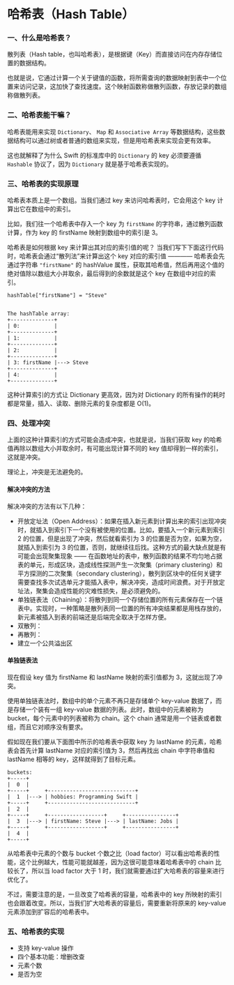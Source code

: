 # 哈希表（Hash Table）

### 一、什么是哈希表？
 散列表（Hash table，也叫哈希表），是根据键（Key）而直接访问在内存存储位置的数据结构。
 
 也就是说，它通过计算一个关于键值的函数，将所需查询的数据映射到表中一个位置来访问记录，这加快了查找速度。这个映射函数称做散列函数，存放记录的数组称做散列表。
 
### 二、哈希表能干嘛？
 哈希表能用来实现 `Dictionary`、 `Map` 和 `Associative Array` 等数据结构，这些数据结构可以通过树或者普通的数组来实现，但是用哈希表来实现会更有效率。
 
 这也就解释了为什么 Swift 的标准库中的 `Dictionary` 的 key 必须要遵循 `Hashable` 协议了，因为 `Dictionary` 就是基于哈希表实现的。
 
### 三、哈希表的实现原理
 
 哈希表本质上是一个数组。当我们通过 key 来访问哈希表时，它会用这个 key 计算出它在数组中的索引。
 
 比如，我们往一个哈希表中存入一个 key 为 `firstName` 的字符串，通过散列函数计算，作为 key 的 firstName 映射到数组中的索引是 3。
 
 哈希表是如何根据 key 来计算出其对应的索引值的呢？
 当我们写下下面这行代码时，哈希表会通过“散列法”来计算出这个 key 对应的索引值 ———— 哈希表会先通过字符串 `"firstName"` 的 hashValue 属性，获取其哈希值，然后再用这个值的绝对值除以数组大小并取余，最后得到的余数就是这个 key 在数组中对应的索引。
 
 ```
 hashTable["firstName"] = "Steve"

 
 The hashTable array:
 +--------------+
 | 0:           |
 +--------------+
 | 1:           |
 +--------------+
 | 2:           |
 +--------------+
 | 3: firstName |---> Steve
 +--------------+
 | 4:           |
 +--------------+
 
 ```
 
 这种计算索引的方式让 Dictionary 更高效，因为对 Dictionary 的所有操作的耗时都是常量，插入、读取、删除元素的复杂度都是 O(1)。
 
 
### 四、处理冲突
 
 上面的这种计算索引的方式可能会造成冲突，也就是说，当我们获取 key 的哈希值再除以数组大小并取余时，有可能出现计算不同的 key 值却得到一样的索引，这就是冲突。
 
 理论上，冲突是无法避免的。
 
#### 解决冲突的方法
 
 解决冲突的方法有以下几种：
 
 - 开放定址法（Open Address）：如果在插入新元素到计算出来的索引出现冲突时，就插入到索引下一个没有被使用的位置。比如，要插入一个新元素到索引 2 的位置，但是出现了冲突，然后就看索引为 3 的位置是否为空，如果为空，就插入到索引为 3 的位置，否则，就继续往后找。这种方式的最大缺点就是有可能会出现聚集现象 —— 在函数地址的表中，散列函数的结果不均匀地占据表的单元，形成区块，造成线性探测产生一次聚集（primary clustering）和平方探测的二次聚集（secondary clustering），散列到区块中的任何关键字需要查找多次试选单元才能插入表中，解决冲突，造成时间浪费。对于开放定址法，聚集会造成性能的灾难性损失，是必须避免的。
 - 单独链表法（Chaining）：将散列到同一个存储位置的所有元素保存在一个链表中。实现时，一种策略是散列表同一位置的所有冲突结果都是用栈存放的，新元素被插入到表的前端还是后端完全取决于怎样方便。
 - 双散列：
 - 再散列：
 - 建立一个公共溢出区
 
#### 单独链表法
 
 现在假设 key 值为 firstName 和 lastName 映射的索引值都为 3，这就出现了冲突。
 
 使用单独链表法时，数组中的单个元素不再只是存储单个 key-value 数据了，而是存储一个装有一组 key-value 数据的列表。此时，数组中的元素被称为 bucket，每个元素中的列表被称为 chain。这个 chain 通常是用一个链表或者数组，而且它对顺序没有要求。
 
 假如现在我们要从下面图中所示的哈希表中获取 key 为 lastName 的元素，哈希表会首先计算 lastName 对应的索引值为 3，然后再找出 chain 中字符串值和 lastName 相等的 key，这样就得到了目标元素。
 

 
 
 ```
 buckets:
 +-----+
 |  0  |
 +-----+     +----------------------------+
 |  1  |---> | hobbies: Programming Swift |
 +-----+     +----------------------------+
 |  2  |
 +-----+     +------------------+     +----------------+
 |  3  |---> | firstName: Steve |---> | lastName: Jobs |
 +-----+     +------------------+     +----------------+
 |  4  |
 +-----+
 ```
 
 从哈希表中元素的个数与 bucket 个数之比（load factor）可以看出哈希表的性能，这个比例越大，性能可能就越差，因为这很可能意味着哈希表中的 chain 比较长了，所以当 load factor 大于 1 时，我们就需要通过扩大哈希表的容量来进行优化了。
 
 不过，需要注意的是，一旦改变了哈希表的容量，哈希表中的 key 所映射的索引也会跟着改变。所以，当我们扩大哈希表的容量后，需要重新将原来的 key-value 元素添加到扩容后的哈希表中。
 
 
### 五、哈希表的实现
 
 
- 支持 key-value 操作
- 四个基本功能：增删改查
- 元素个数
- 是否为空